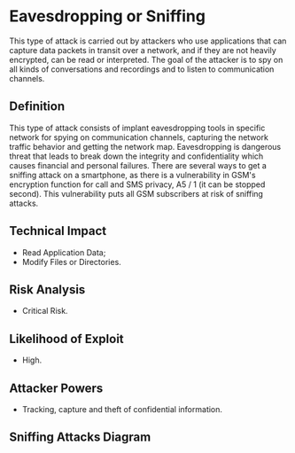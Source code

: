# Eavesdropping or Sniffing

This type of attack is carried out by attackers who use applications that can capture data packets in transit over a network, and if they are not heavily encrypted, can be read or interpreted. The goal of the attacker is to spy on all kinds of conversations and recordings and to listen to communication channels.

## Definition

This type of attack consists of implant eavesdropping tools in specific network for spying on communication channels, capturing the network traffic behavior and getting the network map. Eavesdropping is dangerous threat that leads to break down the integrity and confidentiality which causes financial and personal failures. There are several ways to get a sniffing attack on a smartphone, as there is a vulnerability in GSM's encryption function for call and SMS privacy, A5 / 1 (it can be stopped second). This vulnerability puts all GSM subscribers at risk of sniffing attacks. 

## Technical Impact
  * Read Application Data; 
  * Modify Files or Directories.

## Risk Analysis
  * Critical Risk.

## Likelihood of Exploit
  * High.
  
## Attacker Powers

 * Tracking, capture and theft of confidential information.


 
## Sniffing Attacks Diagram


